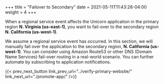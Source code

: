 +++
title = "Failover to Secondary"
date =  2021-05-11T11:43:28-04:00
weight = 4
+++

When a regional service event affects the Unicorn application in the primary region **N. Virginia (us-east-1)**, you want to fail-over to the secondary region **N. California (us-west-1)**.

We assume a regional service event has occurred. In this section, we will manually fail over the application to the secondary region, **N. California (us-west-1)**. You can consider using Amazon Route53 or other DNS (Domain Name Services) fail-over routing in a real-world scenario. You can further automate by subscribing to application notifications.

{{< prev_next_button link_prev_url="../verify-primary-website/" link_next_url="./promote-app/" />}}
